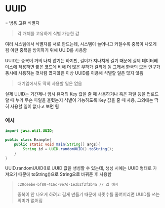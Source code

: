 # UUID

= 범용 고유 식별자

> 각 개체를 고유하게 식별 가능한 값

여러 시스템에서 식별자를 서로 만드는데, 시스템이 늘어나고 커질수록 중복이 나오게 됨
이런 중복을 방지하기 위해 UUID를 사용함

UUID는 중복이 거의 나지 않기는 하지만, 길이가 지나치게 길기 때문에 실제 데이터베이스에 적용하면 짧은 코드에 비해 더 많은 부하가 걸리게 됨
그래서 한국의 모든 인구가 동시에 사용하는 것처럼 많지않은 이상 UUID를 이용해 식별할 일은 많지 않음

> 대기업에서도 딱히 사용할 일은 없음

실제 UUID는 기간제나 임시 유저의 Key 값을 줄 때 사용하거나 혹은 파일 등을 업로드 할 때 누가 무슨 파일을 올렸는지 식별이 가능하도록 Key 값을 줄 때 사용, 그외에는 딱히 사용할 일이 없다고 보면 됨

### 예시

```java
import java.util.UUID;

public class Example{
    public static void main(String[] args){
        String id = UUID.randomUUID().toString();
    }
}
```

UUID.randomUUID()로 UUID 값을 생성할 수 있는데, 생성 시에는 UUID 형태로 가져오기 때문에 toString()으로 String으로 바꿔준 후 사용함

> ```
> c20ceebe-bf80-416c-9e7d-1e3b2f2f2b4a // 값 예시
> ```
>
> 중복이 안 나오게 하려고 길게 만들기 때문에 자릿수를 줄여버리면 UUID를 쓰는 의미가 없어짐